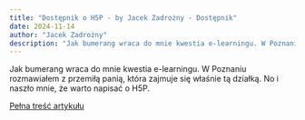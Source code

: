 ```yaml
---
title: "Dostępnik o H5P - by Jacek Zadrożny - Dostępnik"
date: 2024-11-14
author: "Jacek Zadrożny"
description: "Jak bumerang wraca do mnie kwestia e-learningu. W Poznaniu rozmawiałem z przemiłą panią, która zajmuje się właśnie tą działką. No i naszło mnie, że warto napisać o H5P."
---
```


Jak bumerang wraca do mnie kwestia e-learningu. W Poznaniu rozmawiałem z przemiłą panią, która zajmuje się właśnie tą działką. No i naszło mnie, że warto napisać o H5P.

[Pełna treść artykułu](https://dostepnik.substack.com/p/dostepnik-o-h5p)
